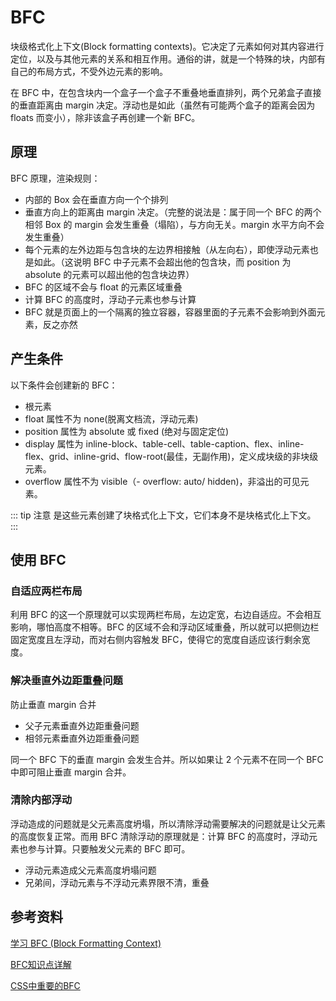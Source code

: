 # BFC

块级格式化上下文(Block formatting contexts)。它决定了元素如何对其内容进行定位，以及与其他元素的关系和相互作用。通俗的讲，就是一个特殊的块，内部有自己的布局方式，不受外边元素的影响。

在 BFC 中，在包含块内一个盒子一个盒子不重叠地垂直排列，两个兄弟盒子直接的垂直距离由 margin 决定。浮动也是如此（虽然有可能两个盒子的距离会因为 floats 而变小），除非该盒子再创建一个新 BFC。

## 原理

BFC 原理，渲染规则：

- 内部的 Box 会在垂直方向一个个排列
- 垂直方向上的距离由 margin 决定。（完整的说法是：属于同一个 BFC 的两个相邻 Box 的 margin 会发生重叠（塌陷），与方向无关。margin 水平方向不会发生重叠）
- 每个元素的左外边距与包含块的左边界相接触（从左向右），即使浮动元素也是如此。（这说明 BFC 中子元素不会超出他的包含块，而 position 为 absolute 的元素可以超出他的包含块边界）
- BFC 的区域不会与 float 的元素区域重叠
- 计算 BFC 的高度时，浮动子元素也参与计算
- BFC 就是页面上的一个隔离的独立容器，容器里面的子元素不会影响到外面元素，反之亦然

## 产生条件
 以下条件会创建新的 BFC：

- 根元素
- float 属性不为 none(脱离文档流，浮动元素)
- position 属性为 absolute 或 fixed (绝对与固定定位)
- display 属性为 inline-block、table-cell、table-caption、flex、inline-flex、grid、inline-grid、flow-root(最佳，无副作用)，定义成块级的非块级元素。
- overflow 属性不为 visible（- overflow: auto/ hidden)，非溢出的可见元素。

::: tip 注意
是这些元素创建了块格式化上下文，它们本身不是块格式化上下文。
:::

## 使用 BFC

### 自适应两栏布局

利用 BFC 的这一个原理就可以实现两栏布局，左边定宽，右边自适应。不会相互影响，哪怕高度不相等。BFC 的区域不会和浮动区域重叠，所以就可以把侧边栏固定宽度且左浮动，而对右侧内容触发 BFC，使得它的宽度自适应该行剩余宽度。

### 解决垂直外边距重叠问题

防止垂直 margin 合并

- 父子元素垂直外边距重叠问题
- 相邻元素垂直外边距重叠问题

同一个 BFC 下的垂直 margin 会发生合并。所以如果让 2 个元素不在同一个 BFC 中即可阻止垂直 margin 合并。
  
### 清除内部浮动

浮动造成的问题就是父元素高度坍塌，所以清除浮动需要解决的问题就是让父元素的高度恢复正常。而用 BFC 清除浮动的原理就是：计算 BFC 的高度时，浮动元素也参与计算。只要触发父元素的 BFC 即可。

- 浮动元素造成父元素高度坍塌问题
- 兄弟间，浮动元素与不浮动元素界限不清，重叠

## 参考资料

[学习 BFC (Block Formatting Context)](https://juejin.cn/post/6844903495108132877)

[BFC知识点详解](https://juejin.cn/post/6854573219785998349#heading-1)

[CSS中重要的BFC](https://juejin.cn/post/6844903641485148173#heading-3)